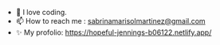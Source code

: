- 💞️ I love coding.
- 📫 How to reach me : sabrinamarisolmartinez@gmail.com
- ✨ My profolio: https://hopeful-jennings-b06122.netlify.app/

<!---
Sabrina-MM/Sabrina-MM is a ✨ special ✨ repository because its `README.md` (this file) appears on your GitHub profile.
You can click the Preview link to take a look at your changes.
--->
